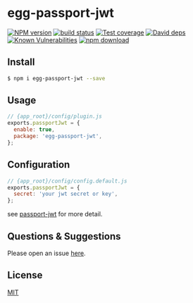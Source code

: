 # egg-passport-jwt

[![NPM version][npm-image]][npm-url]
[![build status][travis-image]][travis-url]
[![Test coverage][codecov-image]][codecov-url]
[![David deps][david-image]][david-url]
[![Known Vulnerabilities][snyk-image]][snyk-url]
[![npm download][download-image]][download-url]

[npm-image]: https://img.shields.io/npm/v/egg-passport-jwt.svg?style=flat-square
[npm-url]: https://npmjs.org/package/egg-passport-jwt
[travis-image]: https://img.shields.io/travis/chunkai1312/egg-passport-jwt.svg?style=flat-square
[travis-url]: https://travis-ci.org/chunkai1312/egg-passport-jwt
[codecov-image]: https://img.shields.io/codecov/c/github/chunkai1312/egg-passport-jwt.svg?style=flat-square
[codecov-url]: https://codecov.io/github/chunkai1312/egg-passport-jwt?branch=master
[david-image]: https://img.shields.io/david/chunkai1312/egg-passport-jwt.svg?style=flat-square
[david-url]: https://david-dm.org/chunkai1312/egg-passport-jwt
[snyk-image]: https://snyk.io/test/npm/egg-passport-jwt/badge.svg?style=flat-square
[snyk-url]: https://snyk.io/test/npm/egg-passport-jwt
[download-image]: https://img.shields.io/npm/dm/egg-passport-jwt.svg?style=flat-square
[download-url]: https://npmjs.org/package/egg-passport-jwt

<!--
Description here.
-->

## Install

```bash
$ npm i egg-passport-jwt --save
```

## Usage

```js
// {app_root}/config/plugin.js
exports.passportJwt = {
  enable: true,
  package: 'egg-passport-jwt',
};
```

## Configuration

```js
// {app_root}/config/config.default.js
exports.passportJwt = {
  secret: 'your jwt secret or key',
};
```

see [passport-jwt](https://github.com/themikenicholson/passport-jwt) for more detail.

## Questions & Suggestions

Please open an issue [here](https://github.com/chunkai1312/egg-passport-jwt/issues).

## License

[MIT](LICENSE)
